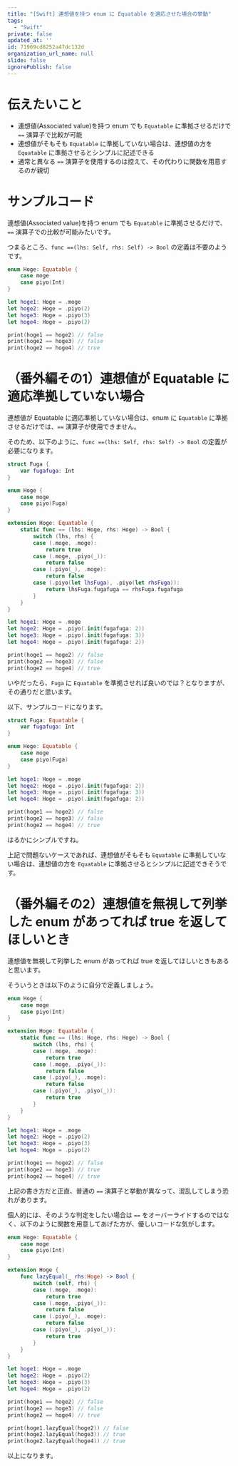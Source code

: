 ```yaml
---
title: "[Swift] 連想値を持つ enum に Equatable を適応させた場合の挙動"
tags:
  - "Swift"
private: false
updated_at: ''
id: 71969cd8252a47dc132d
organization_url_name: null
slide: false
ignorePublish: false
---
```


# 伝えたいこと

- 連想値(Associated value)を持つ enum でも `Equatable` に準拠させるだけで `==` 演算子で比較が可能
- 連想値がそもそも `Equatable` に準拠していない場合は、連想値の方を `Equatable` に準拠させるとシンプルに記述できる
- 通常と異なる `==` 演算子を使用するのは控えて、その代わりに関数を用意するのが親切

# サンプルコード

連想値(Associated value)を持つ enum でも `Equatable` に準拠させるだけで、`==` 演算子での比較が可能みたいです。

つまるところ、`func ==(lhs: Self, rhs: Self) -> Bool` の定義は不要のようです。

```swift
enum Hoge: Equatable {
    case moge
    case piyo(Int)
}

let hoge1: Hoge = .moge
let hoge2: Hoge = .piyo(2)
let hoge3: Hoge = .piyo(3)
let hoge4: Hoge = .piyo(2)

print(hoge1 == hoge2) // false
print(hoge2 == hoge3) // false
print(hoge2 == hoge4) // true
```

# （番外編その1）連想値が Equatable に適応準拠していない場合

連想値が Equatable に適応準拠していない場合は、enum に `Equatable` に準拠させるだけでは、`==` 演算子が使用できません。

そのため、以下のように、`func ==(lhs: Self, rhs: Self) -> Bool` の定義が必要になります。

```swift
struct Fuga {
    var fugafuga: Int
}

enum Hoge {
    case moge
    case piyo(Fuga)
}

extension Hoge: Equatable {
    static func == (lhs: Hoge, rhs: Hoge) -> Bool {
        switch (lhs, rhs) {
        case (.moge, .moge):
            return true
        case (.moge, .piyo(_)):
            return false
        case (.piyo(_), .moge):
            return false
        case (.piyo(let lhsFuga), .piyo(let rhsFuga)):
            return lhsFuga.fugafuga == rhsFuga.fugafuga
        }
    }
}

let hoge1: Hoge = .moge
let hoge2: Hoge = .piyo(.init(fugafuga: 2))
let hoge3: Hoge = .piyo(.init(fugafuga: 3))
let hoge4: Hoge = .piyo(.init(fugafuga: 2))

print(hoge1 == hoge2) // false
print(hoge2 == hoge3) // false
print(hoge2 == hoge4) // true
```

いやだったら、`Fuga` に `Equatable` を準拠させれば良いのでは？となりますが、その通りだと思います。

以下、サンプルコードになります。

```swift
struct Fuga: Equatable {
    var fugafuga: Int
}

enum Hoge: Equatable {
    case moge
    case piyo(Fuga)
}

let hoge1: Hoge = .moge
let hoge2: Hoge = .piyo(.init(fugafuga: 2))
let hoge3: Hoge = .piyo(.init(fugafuga: 3))
let hoge4: Hoge = .piyo(.init(fugafuga: 2))

print(hoge1 == hoge2) // false
print(hoge2 == hoge3) // false
print(hoge2 == hoge4) // true
```

はるかにシンプルですね。

上記で問題ないケースであれば、連想値がそもそも `Equatable` に準拠していない場合は、連想値の方を `Equatable` に準拠させるとシンプルに記述できそうです。

# （番外編その2）連想値を無視して列挙した enum があってれば true を返してほしいとき

連想値を無視して列挙した enum があってれば true を返してほしいときもあると思います。

そういうときは以下のように自分で定義しましょう。

```swift
enum Hoge {
    case moge
    case piyo(Int)
}

extension Hoge: Equatable {
    static func == (lhs: Hoge, rhs: Hoge) -> Bool {
        switch (lhs, rhs) {
        case (.moge, .moge):
            return true
        case (.moge, .piyo(_)):
            return false
        case (.piyo(_), .moge):
            return false
        case (.piyo(_), .piyo(_)):
            return true
        }
    }
}

let hoge1: Hoge = .moge
let hoge2: Hoge = .piyo(2)
let hoge3: Hoge = .piyo(3)
let hoge4: Hoge = .piyo(2)

print(hoge1 == hoge2) // false
print(hoge2 == hoge3) // true
print(hoge2 == hoge4) // true
```

上記の書き方だと正直、普通の `==` 演算子と挙動が異なって、混乱してしまう恐れがあります。

個人的には、そのような判定をしたい場合は `==` をオーバーライドするのではなく、以下のように関数を用意してあげた方が、優しいコードな気がします。

```swift
enum Hoge: Equatable {
    case moge
    case piyo(Int)
}

extension Hoge {
    func lazyEqual(_ rhs:Hoge) -> Bool {
        switch (self, rhs) {
        case (.moge, .moge):
            return true
        case (.moge, .piyo(_)):
            return false
        case (.piyo(_), .moge):
            return false
        case (.piyo(_), .piyo(_)):
            return true
        }
    }
}

let hoge1: Hoge = .moge
let hoge2: Hoge = .piyo(2)
let hoge3: Hoge = .piyo(3)
let hoge4: Hoge = .piyo(2)

print(hoge1 == hoge2) // false
print(hoge2 == hoge3) // false
print(hoge2 == hoge4) // true

print(hoge1.lazyEqual(hoge2)) // false
print(hoge2.lazyEqual(hoge3)) // true
print(hoge2.lazyEqual(hoge4)) // true
```

以上になります。
